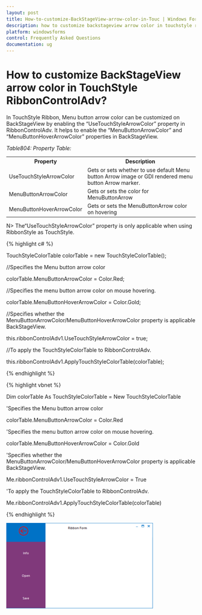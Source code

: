 ```yaml
---
layout: post
title: How-to-customize-BackStageView-arrow-color-in-Touc | Windows Forms | Syncfusion
description: how to customize backstageview arrow color in touchstyle ribboncontroladv?
platform: windowsforms
control: Frequently Asked Questions
documentation: ug
---
```


# How to customize BackStageView arrow color in TouchStyle RibbonControlAdv?

In TouchStyle Ribbon, Menu button arrow color can be customized on BackStageView by enabling the “UseTouchStyleArrowColor” property in RibbonControlAdv. It helps to enable the “MenuButtonArrowColor” and “MenuButtonHoverArrowColor” properties in BackStageView.

_Table804: Property Table:_

<table>
<tr>
<th>
Property</th><th>
Description</th></tr>
<tr>
<td>
UseTouchStyleArrowColor</td><td>
Gets or sets whether to use default Menu button Arrow image or GDI rendered menu button Arrow marker.</td></tr>
<tr>
<td>
MenuButtonArrowColor</td><td>
Gets or sets the color for MenuButtonArrow</td></tr>
<tr>
<td>
MenuButtonHoverArrowColor</td><td>
Gets or sets the MenuButtonArrow color on hovering</td></tr>
</table>


N> The“UseTouchStyleArrowColor” property is only applicable when using RibbonStyle as TouchStyle.


{% highlight c# %}


TouchStyleColorTable colorTable = new TouchStyleColorTable();

//Specifies the Menu button arrow color

colorTable.MenuButtonArrowColor = Color.Red;

//Specifies the menu button arrow color on mouse hovering.

colorTable.MenuButtonHoverArrowColor = Color.Gold;

//Specifies whether the MenuButtonArrowColor/MenuButtonHoverArrowColor property is applicable BackStageView.

this.ribbonControlAdv1.UseTouchStyleArrowColor = true;

//To apply the TouchStyleColorTable to RibbonControlAdv.

this.ribbonControlAdv1.ApplyTouchStyleColorTable(colorTable);

{% endhighlight  %}

{% highlight vbnet %}

Dim colorTable As TouchStyleColorTable = New TouchStyleColorTable

'Specifies the Menu button arrow color

colorTable.MenuButtonArrowColor = Color.Red

'Specifies the menu button arrow color on mouse hovering.

colorTable.MenuButtonHoverArrowColor = Color.Gold

'Specifies whether the MenuButtonArrowColor/MenuButtonHoverArrowColor property is applicable BackStageView.

Me.ribbonControlAdv1.UseTouchStyleArrowColor = True

'To apply the TouchStyleColorTable to RibbonControlAdv.

Me.ribbonControlAdv1.ApplyTouchStyleColorTable(colorTable)

{% endhighlight  %}



![](How-to-customize-BackStageView-arrow-color-in-Touc_images/How-to-customize-BackStageView-arrow-color-in-Touc_img2.png)



